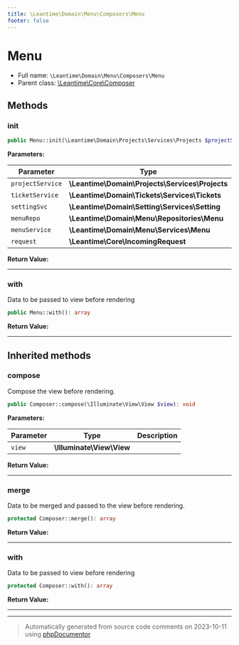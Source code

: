 ```yaml
---
title: \Leantime\Domain\Menu\Composers\Menu
footer: false
---
```


# Menu





* Full name: `\Leantime\Domain\Menu\Composers\Menu`
* Parent class: [\Leantime\Core\Composer](../../../Core/Composer.md)



## Methods

### init



```php
public Menu::init(\Leantime\Domain\Projects\Services\Projects $projectService, \Leantime\Domain\Tickets\Services\Tickets $ticketService, \Leantime\Domain\Setting\Services\Setting $settingSvc, \Leantime\Domain\Menu\Repositories\Menu $menuRepo, \Leantime\Domain\Menu\Services\Menu $menuService, \Leantime\Core\IncomingRequest $request): void
```








**Parameters:**

| Parameter | Type | Description |
|-----------|------|-------------|
| `projectService` | **\Leantime\Domain\Projects\Services\Projects** |  |
| `ticketService` | **\Leantime\Domain\Tickets\Services\Tickets** |  |
| `settingSvc` | **\Leantime\Domain\Setting\Services\Setting** |  |
| `menuRepo` | **\Leantime\Domain\Menu\Repositories\Menu** |  |
| `menuService` | **\Leantime\Domain\Menu\Services\Menu** |  |
| `request` | **\Leantime\Core\IncomingRequest** |  |


**Return Value:**





---
### with

Data to be passed to view before rendering

```php
public Menu::with(): array
```









**Return Value:**





---


## Inherited methods

### compose

Compose the view before rendering.

```php
public Composer::compose(\Illuminate\View\View $view): void
```








**Parameters:**

| Parameter | Type | Description |
|-----------|------|-------------|
| `view` | **\Illuminate\View\View** |  |


**Return Value:**





---
### merge

Data to be merged and passed to the view before rendering.

```php
protected Composer::merge(): array
```









**Return Value:**





---
### with

Data to be passed to view before rendering

```php
protected Composer::with(): array
```









**Return Value:**





---


---
> Automatically generated from source code comments on 2023-10-11 using [phpDocumentor](http://www.phpdoc.org/)

